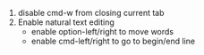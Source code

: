 1. disable cmd-w from closing current tab
2. Enable natural text editing
   - enable option-left/right to move words
   - enable cmd-left/right to go to begin/end line
